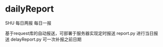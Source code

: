 # dailyReport
SHU 每日两报 每日一报

基于request库的自动报送，可部署于服务器实现定时报送
report.py 进行当日报送
delayReport.py 可一次补报之前日期
